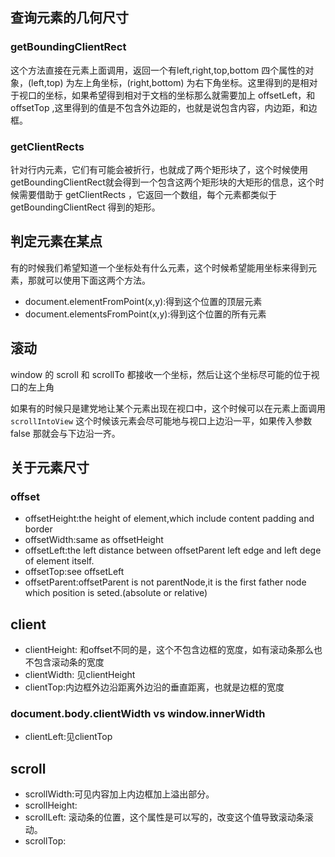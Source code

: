 ## 查询元素的几何尺寸

### getBoundingClientRect 

这个方法直接在元素上面调用，返回一个有left,right,top,bottom 四个属性的对象，(left,top) 为左上角坐标，(right,bottom) 为右下角坐标。这里得到的是相对于视口的坐标，如果希望得到相对于文档的坐标那么就需要加上 offsetLeft，和offsetTop ,这里得到的值是不包含外边距的，也就是说包含内容，内边距，和边框。


### getClientRects

针对行内元素，它们有可能会被折行，也就成了两个矩形块了，这个时候使用getBoundingClientRect就会得到一个包含这两个矩形块的大矩形的信息，这个时候需要借助于 getClientRects ，它返回一个数组，每个元素都类似于getBoundingClientRect 得到的矩形。

## 判定元素在某点

有的时候我们希望知道一个坐标处有什么元素，这个时候希望能用坐标来得到元素，那就可以使用下面这两个方法。

+ document.elementFromPoint(x,y):得到这个位置的顶层元素
+ document.elementsFromPoint(x,y):得到这个位置的所有元素

## 滚动

window 的 scroll 和 scrollTo 都接收一个坐标，然后让这个坐标尽可能的位于视口的左上角

如果有的时候只是建党地让某个元素出现在视口中，这个时候可以在元素上面调用 `scrollIntoView` 这个时候该元素会尽可能地与视口上边沿一平，如果传入参数 false 那就会与下边沿一齐。


## 关于元素尺寸


### offset

+ offsetHeight:the height of element,which include content padding and border
+ offsetWidth:same as offsetHeight
+ offsetLeft:the left distance between offsetParent left edge and left dege of element itself.
+ offsetTop:see offsetLeft
+ offsetParent:offsetParent is not parentNode,it is the first father node which position is seted.(absolute or relative)

## client

+ clientHeight: 和offset不同的是，这个不包含边框的宽度，如有滚动条那么也不包含滚动条的宽度
+ clientWidth: 见clientHeight
+ clientTop:内边框外边沿距离外边沿的垂直距离，也就是边框的宽度
### document.body.clientWidth vs window.innerWidth
+ clientLeft:见clientTop

## scroll


+ scrollWidth:可见内容加上内边框加上溢出部分。
+ scrollHeight:
+ scrollLeft: 滚动条的位置，这个属性是可以写的，改变这个值导致滚动条滚动。
+ scrollTop:

